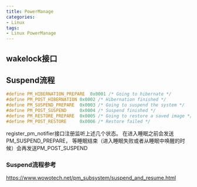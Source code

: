 ```yaml
---
title: PowerManage
categories: 
- Linux
tags:
- Linux PowerManage
---
```


## wakelock接口


## Suspend流程
```c [include/linux/suspend.h]
#define PM_HIBERNATION_PREPARE	0x0001 /* Going to hibernate */
#define PM_POST_HIBERNATION	0x0002 /* Hibernation finished */
#define PM_SUSPEND_PREPARE	0x0003 /* Going to suspend the system */
#define PM_POST_SUSPEND		0x0004 /* Suspend finished */
#define PM_RESTORE_PREPARE	0x0005 /* Going to restore a saved image */
#define PM_POST_RESTORE		0x0006 /* Restore failed */
```
register_pm_notifier接口注册监听上述几个状态。
在进入睡眠之前会发送PM_SUSPEND_PREPARE， 等睡眠结束（进入睡眠失败或者从睡眠中唤醒的时候）会再发送PM_POST_SUSPEND


### Suspend流程参考
https://www.wowotech.net/pm_subsystem/suspend_and_resume.html


